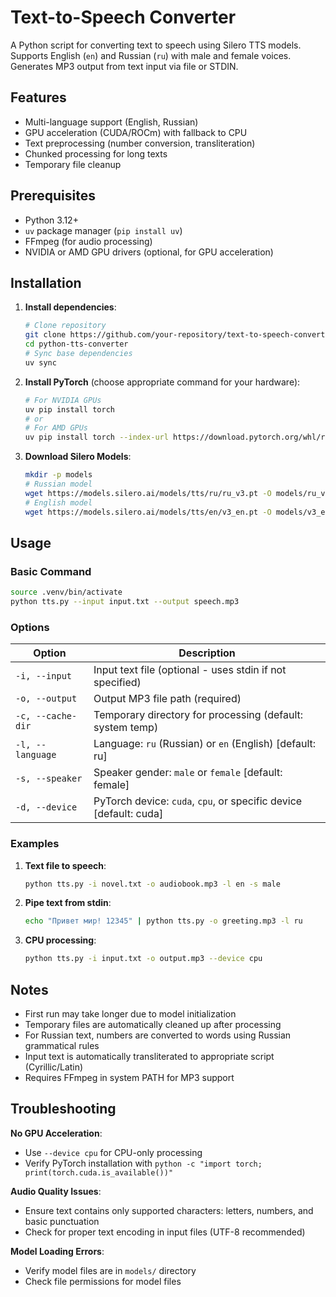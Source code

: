# Text-to-Speech Converter

A Python script for converting text to speech using Silero TTS models. Supports English (`en`) and Russian (`ru`) with
male and female voices. Generates MP3 output from text input via file or STDIN.

## Features

- Multi-language support (English, Russian)
- GPU acceleration (CUDA/ROCm) with fallback to CPU
- Text preprocessing (number conversion, transliteration)
- Chunked processing for long texts
- Temporary file cleanup

## Prerequisites

- Python 3.12+
- `uv` package manager (`pip install uv`)
- FFmpeg (for audio processing)
- NVIDIA or AMD GPU drivers (optional, for GPU acceleration)

## Installation

1. **Install dependencies**:
   ```bash
   # Clone repository
   git clone https://github.com/your-repository/text-to-speech-converter.git
   cd python-tts-converter
   # Sync base dependencies
   uv sync
   ```

2. **Install PyTorch** (choose appropriate command for your hardware):

   ```bash
   # For NVIDIA GPUs
   uv pip install torch
   # or
   # For AMD GPUs
   uv pip install torch --index-url https://download.pytorch.org/whl/rocm6.3
   ```

3. **Download Silero Models**:
   ```bash
   mkdir -p models
   # Russian model
   wget https://models.silero.ai/models/tts/ru/ru_v3.pt -O models/ru_v3.pt
   # English model
   wget https://models.silero.ai/models/tts/en/v3_en.pt -O models/v3_en.pt
   ```

## Usage

### Basic Command

```bash
source .venv/bin/activate
python tts.py --input input.txt --output speech.mp3
```

### Options

| Option            | Description                                                                 |
|-------------------|-----------------------------------------------------------------------------|
| `-i, --input`     | Input text file (optional - uses stdin if not specified)                    |
| `-o, --output`    | Output MP3 file path (required)                                             |
| `-c, --cache-dir` | Temporary directory for processing (default: system temp)                   |
| `-l, --language`  | Language: `ru` (Russian) or `en` (English) [default: ru]                    |
| `-s, --speaker`   | Speaker gender: `male` or `female` [default: female]                        |
| `-d, --device`    | PyTorch device: `cuda`, `cpu`, or specific device [default: cuda]           |

### Examples

1. **Text file to speech**:
   ```bash
   python tts.py -i novel.txt -o audiobook.mp3 -l en -s male
   ```

2. **Pipe text from stdin**:
   ```bash
   echo "Привет мир! 12345" | python tts.py -o greeting.mp3 -l ru
   ```

3. **CPU processing**:
   ```bash
   python tts.py -i input.txt -o output.mp3 --device cpu
   ```

## Notes

- First run may take longer due to model initialization
- Temporary files are automatically cleaned up after processing
- For Russian text, numbers are converted to words using Russian grammatical rules
- Input text is automatically transliterated to appropriate script (Cyrillic/Latin)
- Requires FFmpeg in system PATH for MP3 support

## Troubleshooting

**No GPU Acceleration**:
- Use `--device cpu` for CPU-only processing
- Verify PyTorch installation with `python -c "import torch; print(torch.cuda.is_available())"`

**Audio Quality Issues**:
- Ensure text contains only supported characters: letters, numbers, and basic punctuation
- Check for proper text encoding in input files (UTF-8 recommended)

**Model Loading Errors**:
- Verify model files are in `models/` directory
- Check file permissions for model files
